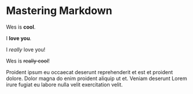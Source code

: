 # Mastering Markdown

Wes is **cool**.

I **love you**.

I _really_ love you!

Wes is ~~really cool~~!

Proident ipsum eu occaecat deserunt reprehenderit et est et proident dolore. Dolor magna do enim proident aliquip ut et. Veniam deserunt Lorem irure fugiat eu labore nulla velit exercitation velit.

